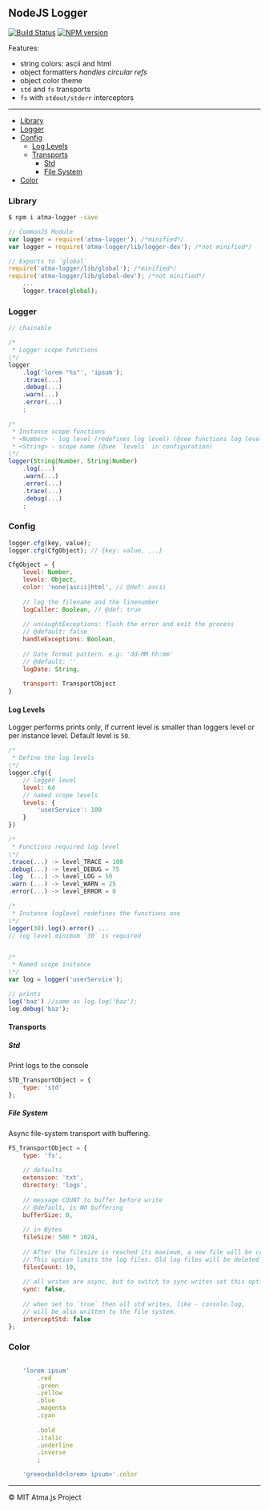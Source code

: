 NodeJS Logger
----
[![Build Status](https://travis-ci.org/atmajs/atma-logger.svg?branch=master)](https://travis-ci.org/atmajs/atma-logger)
[![NPM version](https://badge.fury.io/js/atma-logger.svg)](http://badge.fury.io/js/atma-logger)

Features:

- string colors: ascii and html
- object formatters _handles circular refs_
- object color theme
- `std` and `fs` transports
- `fs` with `stdout/stderr` interceptors

----

- [Library](#library)
- [Logger](#logger)
- [Config](#config)
    - [Log Levels](#log-levels)
    - [Transports](#transports)
        - [Std](#std)
        - [File System](#file-system)
- [Color](#color)

### Library
```bash
$ npm i atma-logger -save
```
```javascript
// CommonJS Module
var logger = require('atma-logger'); /*minified*/
var logger = require('atma-logger/lib/logger-dev'); /*not minified*/

// Exports to `global`
require('atma-logger/lib/global'); /*minified*/
require('atma-logger/lib/global-dev'); /*not minified*/
    ...
    logger.trace(global);
```

### Logger

```javascript
// chainable

/*
 * Logger scope functions
\*/
logger
    .log('lorem "%s"', 'ipsum');
    .trace(...)
    .debug(...)
    .warn(...)
    .error(...)
    ;

/*
 * Instance scope functions
 * <Number> - log level (redefines log level) (@see functions log level)
 * <String> - scope name (@see `levels` in configuration)
\*/
logger(String|Number, String|Number) 
    .log(...)
    .warn(...)
    .error(...)
    .trace(...)
    .debug(...)
    ;
```


### Config

```javascript
logger.cfg(key, value);
logger.cfg(CfgObject); // {key: value, ...}

CfgObject = {
    level: Number,
    levels: Object,
    color: 'none|ascii|html', // @def: ascii
	
	// log the filename and the linenumber
    logCaller: Boolean, // @def: true
    
	// uncaughtExceptions: flush the error and exit the process
	// @default: false
	handleExceptions: Boolean,
	
    // Date format pattern. e.g: 'dd-MM hh:mm'
	// @default: ''
    logDate: String,
    
    transport: TransportObject
}
```

#### Log Levels

Logger performs prints only, if current level is smaller than loggers level or per instance level. Default level is `50`. 

```javascript
/*
 * Define the log levels
\*/
logger.cfg({
    // logger level
    level: 64
    // named scope levels
    levels: {
        'userService': 100
    }
})

/*
 * Functions required log level
\*/
.trace(...) -> level_TRACE = 100
.debug(...) -> level_DEBUG = 75
.log  (...) -> level_LOG = 50
.warn (...) -> level_WARN = 25
.error(...) -> level_ERROR = 0

/*
 * Instance loglevel redefines the functions one
\*/
logger(30).log().error() ...
// log level minimum `30` is required


/*
 * Named scope instance
\*/
var log = logger('userService');

// prints
log('baz') //same as log.log('baz');
log.debug('baz');
```



#### Transports

##### Std
Print logs to the console
```javascript
STD_TransportObject = {
    type: 'std'
};
```

##### File System
Async file-system transport with buffering. 
```javascript 
FS_TransportObject = {
    type: 'fs',
    
    // defaults
    extension: 'txt', 
    directory: 'logs',
	
	// message COUNT to buffer before write
	// @default, is NO buffering
    bufferSize: 0,
	
	// in Bytes
    fileSize: 500 * 1024,
	
	// After the filesize is reached its maximum, a new file will be created
	// This option limits the log files. Old log files will be deleted
    filesCount: 10,
	
	// all writes are async, but to switch to sync writes set this option to `true`
    sync: false,
    
    // when set to `true` then all std writes, like - console.log,
    // will be also written to the file system.
    interceptStd: false
};
```


### Color
```javascript

    'lorem ipsum'
        .red
		.green
		.yellow
		.blue
		.magenta
		.cyan
		
		.bold
		.italic
		.underline
		.inverse
        ;

    'green<bold<lorem> ipsum>'.color
```


----
© MIT
  Atma.js Project